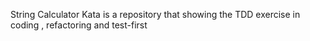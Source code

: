 String Calculator Kata is a repository  that showing the TDD exercise in coding , refactoring and test-first 

